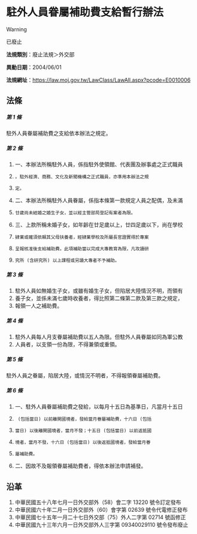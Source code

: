 # 駐外人員眷屬補助費支給暫行辦法


> [!WARNING]
> 已廢止


**法規類別**：廢止法規＞外交部

**異動日期**：2004/06/01  

**法規網址**：https://law.moj.gov.tw/LawClass/LawAll.aspx?pcode=E0010006



## 法條
##### 第 1 條
駐外人員眷屬補助費之支給依本辦法之規定。

##### 第 2 條
1. 一、本辦法所稱駐外人員，係指駐外使領館、代表團及辦事處之正式職員
1.     。駐外經濟、商務、文化及新聞機構之正式職員，亦準用本辦法之規
1.     定。
1. 二、本辦法所稱駐外人員眷屬，係指本條第一款規定人員之配偶，及未滿
1.     廿歲尚未結婚之婚生子女，並以經主管部局登記有案者為限。
1. 三、上款所稱未婚子女，如年齡在廿足歲以上，廿四足歲以下，尚在學校
1.     肄業或確須依賴其父母扶養者，經肄業學校及所屬長官證實得於專案
1.     呈報核准後支給補助費。此項補助當以完成大專教育為限，凡攻讀研
1.     究所 (含研究所) 以上課程或另讀大專者不予補助。

##### 第 3 條
1. 駐外人員如無婚生子女，或雖有婚生子女，但陷居大陸情況不明，而領有
1. 養子女，並係未滿七歲時收養者，得比照第二條第二款及第三款之規定，
1. 報領一人之補助費。

##### 第 4 條
1. 駐外人員每人月支眷屬補助費以五人為限。但駐外人員眷屬如同為軍公教
1. 人員者，以支領一份為限，不得兼領或重領。

##### 第 5 條
駐外人員之眷屬，陷居大陸，或情況不明者，不得報領眷屬補助費。

##### 第 6 條
1. 一、駐外人員眷屬補助費之發給，以每月十五日為基準日，凡當月十五日
1.      (包括當日) 以前離開國境者，發給當月眷屬補助費，十六日 (包括
1.     當日) 以後離開國境者，當月不發；十五日 (包括當日) 以前返抵國
1.     境者，當月不發，十六日 (包括當日) 以後返抵國境者，發給當月眷
1.     屬補助費。
1. 二、因故不及報領眷屬補助費者，得依本辦法申請補發。

## 沿革
1. 中華民國五十八年七月一日外交部外（58）會二字 13220  號令訂定發布
1. 中華民國六十年二月一日外交部外（60）會字第 02639  號令代電修正發布
1. 中華民國七十五年一月二十七日外交部（75）外人二字第 02714  號函修正
1. 中華民國九十三年六月一日外交部外人三字第 09340029110  號令發布廢止
